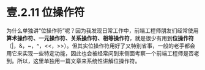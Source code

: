 # 壹.2.11 位操作符

为什么单独讲“位操作符”呢？因为我发现日常工作中，前端工程师朋友们经常使用**算术操作符、一元操作符、关系操作符、相等操作符**，就是很少有用到**位操作符**（\|，&，~，^，&lt;&lt;，&gt;&gt;）。但其实位操作符用好了又特别省事，一般的老手都会用它来实现一些特定功能，因此也会被经常问到来侧面考察一个前端工程师是否老到。所以，这里单独用一篇文章来系统性讲解位操作符。



